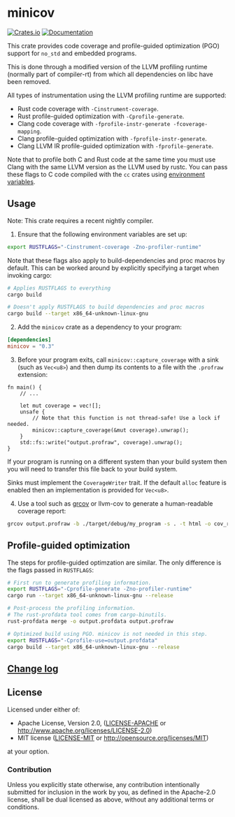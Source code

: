 minicov
=======

[![Crates.io](https://img.shields.io/crates/v/minicov.svg)](https://crates.io/crates/minicov)
[![Documentation](https://docs.rs/minicov/badge.svg)](https://docs.rs/minicov)

This crate provides code coverage and profile-guided optimization (PGO) support
for `no_std` and embedded programs.

This is done through a modified version of the LLVM profiling runtime (normally
part of compiler-rt) from which all dependencies on libc have been removed.

All types of instrumentation using the LLVM profiling runtime are supported:
- Rust code coverage with `-Cinstrument-coverage`.
- Rust profile-guided optimization with `-Cprofile-generate`.
- Clang code coverage with `-fprofile-instr-generate -fcoverage-mapping`.
- Clang profile-guided optimization with `-fprofile-instr-generate`.
- Clang LLVM IR profile-guided optimization with `-fprofile-generate`.

Note that to profile both C and Rust code at the same time you must use Clang
with the same LLVM version as the LLVM used by rustc. You can pass these flags
to C code compiled with the `cc` crates using [environment variables].

[environment variables]: https://github.com/rust-lang/cc-rs#external-configuration-via-environment-variables

## Usage

Note: This crate requires a recent nightly compiler.

1. Ensure that the following environment variables are set up:

```sh
export RUSTFLAGS="-Cinstrument-coverage -Zno-profiler-runtime"
```

Note that these flags also apply to build-dependencies and proc
macros by default. This can be worked around by explicitly
specifying a target when invoking cargo:

```sh
# Applies RUSTFLAGS to everything
cargo build

# Doesn't apply RUSTFLAGS to build dependencies and proc macros
cargo build --target x86_64-unknown-linux-gnu
```

2. Add the `minicov` crate as a dependency to your program:

```toml
[dependencies]
minicov = "0.3"
```

3. Before your program exits, call `minicov::capture_coverage` with a sink (such
as `Vec<u8>`) and then dump its contents to a file with the `.profraw` extension:

```ignore
fn main() {
    // ...

    let mut coverage = vec![];
    unsafe {
        // Note that this function is not thread-safe! Use a lock if needed.
        minicov::capture_coverage(&mut coverage).unwrap();
    }
    std::fs::write("output.profraw", coverage).unwrap();
}
```

If your program is running on a different system than your build system then
you will need to transfer this file back to your build system.

Sinks must implement the `CoverageWriter` trait. If the default `alloc` feature
is enabled then an implementation is provided for `Vec<u8>`.

4. Use a tool such as [grcov] or llvm-cov to generate a human-readable coverage
report:

```sh
grcov output.profraw -b ./target/debug/my_program -s . -t html -o cov_report
```

[grcov]: https://github.com/mozilla/grcov

## Profile-guided optimization

The steps for profile-guided optimzation are similar. The only difference is the
flags passed in `RUSTFLAGS`:

```sh
# First run to generate profiling information.
export RUSTFLAGS="-Cprofile-generate -Zno-profiler-runtime"
cargo run --target x86_64-unknown-linux-gnu --release

# Post-process the profiling information.
# The rust-profdata tool comes from cargo-binutils.
rust-profdata merge -o output.profdata output.profraw

# Optimized build using PGO. minicov is not needed in this step.
export RUSTFLAGS="-Cprofile-use=output.profdata"
cargo build --target x86_64-unknown-linux-gnu --release
```

## [Change log](CHANGELOG.md)

## License

Licensed under either of:

 * Apache License, Version 2.0, ([LICENSE-APACHE](LICENSE-APACHE) or http://www.apache.org/licenses/LICENSE-2.0)
 * MIT license ([LICENSE-MIT](LICENSE-MIT) or http://opensource.org/licenses/MIT)

at your option.

### Contribution

Unless you explicitly state otherwise, any contribution intentionally submitted
for inclusion in the work by you, as defined in the Apache-2.0 license, shall be dual licensed as above, without any
additional terms or conditions.
